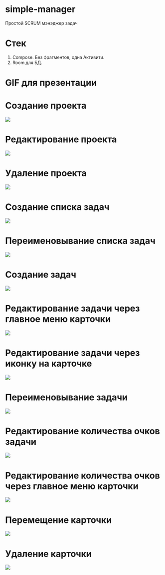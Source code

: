 # simple-manager
Простой SCRUM мэнэджер задач

# Стек

1. Compose. Без фрагментов, одна Активити.
2. Room для БД.

# GIF для презентации

# Создание проекта
![](https://github.com/nantonenko/simple-manager/blob/master/gifs/project_convert_select.gif)

# Редактирование проекта
![](https://github.com/nantonenko/simple-manager/blob/master/gifs/project_editing.gif)

# Удаление проекта
![](https://github.com/nantonenko/simple-manager/blob/master/gifs/project_delete.gif)

# Создание списка задач
![](https://github.com/nantonenko/simple-manager/blob/master/gifs/tasks_create_lists.gif)

# Переименовывание списка задач
![](https://github.com/nantonenko/simple-manager/blob/master/gifs/tasks_list_rename.gif)

# Создание задач
![](https://github.com/nantonenko/simple-manager/blob/master/gifs/tasks_create_tasks.gif)

# Редактирование задачи через главное меню карточки
![](https://github.com/nantonenko/simple-manager/blob/master/gifs/tasks_task_editing.gif)

# Редактирование задачи через иконку на карточке
![](https://github.com/nantonenko/simple-manager/blob/master/gifs/tasks_editing_from_icon.gif)

# Переименовывание задачи
![](https://github.com/nantonenko/simple-manager/blob/master/gifs/tasks_task_rename.gif)

# Редактирование количества очков задачи
![](https://github.com/nantonenko/simple-manager/blob/master/gifs/tasks_point_editing.gif)

# Редактирование количества очков через главное меню карточки
![](https://github.com/nantonenko/simple-manager/blob/master/gifs/tasks_point_editing_menu.gif)

# Перемещение карточки
![](https://github.com/nantonenko/simple-manager/blob/master/gifs/tasks_moving.gif)

# Удаление карточки
![](https://github.com/nantonenko/simple-manager/blob/master/gifs/tasks_deleting.gif)
